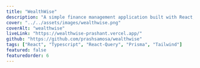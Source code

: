 ```yaml
---
title: "WealthWise"
description: "A simple finance management application built with React, Typescript, React-Query, Prisma, and TailwindCSS."
cover: "../../assets/images/wealthwise.png"
coverAlt: "wealthwise"
liveLink: "https://wealthwise-prashant.vercel.app/"
github: "https://github.com/prashsamosa/wealthwise"
tags: ["React", "Typescript", "React-Query", "Prisma", "Tailwind"]
featured: false
featuredorder: 6
---
```

